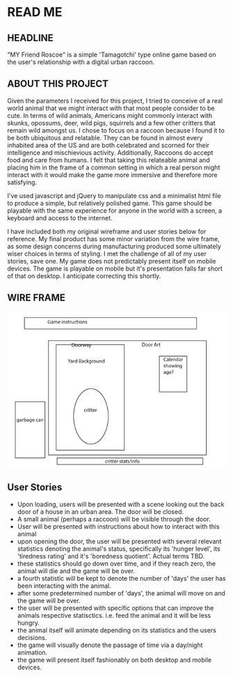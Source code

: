 # READ ME

## HEADLINE
"MY Friend Roscoe" is a simple 'Tamagotchi' type online game based on the user's relationship with a digital urban raccoon.

## ABOUT THIS PROJECT
Given the parameters I received for this project, I tried to conceive of a real world animal that we might interact with that most people consider to be cute.  In terms of wild animals, Americans might commonly interact with skunks, opossums, deer, wild pigs, squirrels and a few other critters that remain wild amongst us.  I chose to focus on a raccoon because I found it to be  both ubiquitous and relatable.  They can be found in almost every inhabited area of the US and are both celebrated and scorned for their intelligence and mischievious activity.  Additionally, Raccoons do accept food and care from humans.  I felt that taking this relateable animal and placing him in the frame of a common setting in which a real person might interact with it would make the game more immersive and therefore more satisfying.

I've used javascript and jQuery to manipulate css and a minimalist html file to produce a simple, but relatively polished game.  This game should be playable with the same experience for anyone in the world with a screen, a keyboard and access to the internet.

I have included both my original wireframe and user stories below for reference.  My final product has some minor variation from the wire frame, as some design concerns during manufacturing produced some ultimately wiser choices in terms of styling.  I met the challenge of all of my user stories, save one.  My game does not predictably present itself on mobile devices.  The game is playable on mobile but it's presentation falls far short of that on desktop. I anticipate correcting this shortly.



## WIRE FRAME
![wireFrame](./resources/Project0-wire-frame.gif)

## User Stories
- Upon loading, users will be presented with a scene looking out the back door of a house in an urban area.  The door will be closed.
- A small animal (perhaps a raccoon) will be visible through the door.
- User will be presented with instructions about how to interact with this animal
- upon opening the door, the user will be  presented with several relevant statistics denoting the animal's status, specifically its 'hunger level', its 'tiredness rating' and it's 'boredness quotient'.  Actual terms TBD.
- these statistics should go down over time, and if they reach zero, the animal will die and the game will be over.
- a fourth statistic will be kept to denote the number of 'days' the user has been interacting with the animal.
- after some predetermined number of 'days', the animal will move on and the game will be over.
- the user will be presented with specific options that can improve the animals respective statisctics.  i.e. feed the animal and it will be less hungry.
- the animal itself will animate depending on its statistics and the users decisions.
- the game will visually denote the passage of time via a day/night animation.
- the game will present itself fashionably on both desktop and mobile devices.
